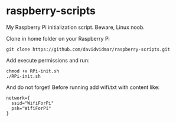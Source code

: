 # raspberry-scripts

My Raspberry Pi initialization script. Beware, Linux noob.

Clone in home folder on your Raspberry Pi

```
git clone https://github.com/davidvidmar/raspberry-scripts.git
```

Add execute permissions and run:

```
chmod +x RPi-init.sh
./RPi-init.sh
```

And do not forget! Before running add wifi.txt with content like:
```
network={
  ssid="WifiForPi"
  psk="WifiForPi"
}
```

